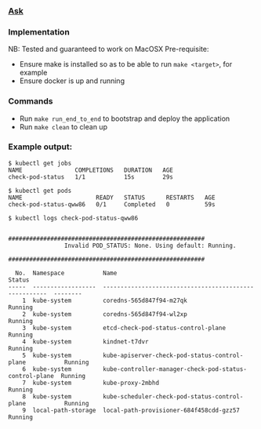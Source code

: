 ### [Ask](assets/task.md)

### Implementation
NB: Tested and guaranteed to work on MacOSX
Pre-requisite:
- Ensure make is installed so as to be able to run `make <target>`, for example
- Ensure docker is up and running

### Commands
- Run `make run_end_to_end` to bootstrap and deploy the application
- Run `make clean` to clean up

### Example output:
```
$ kubectl get jobs
NAME               COMPLETIONS   DURATION   AGE
check-pod-status   1/1           15s        29s

$ kubectl get pods             
NAME                     READY   STATUS      RESTARTS   AGE
check-pod-status-qww86   0/1     Completed   0          59s

$ kubectl logs check-pod-status-qww86 

                ########################################################
                Invalid POD_STATUS: None. Using default: Running.
                ########################################################
        
  No.  Namespace           Name                                                    Status
-----  ------------------  ------------------------------------------------------  --------
    1  kube-system         coredns-565d847f94-m27qk                                Running
    2  kube-system         coredns-565d847f94-wl2xp                                Running
    3  kube-system         etcd-check-pod-status-control-plane                     Running
    4  kube-system         kindnet-t7dvr                                           Running
    5  kube-system         kube-apiserver-check-pod-status-control-plane           Running
    6  kube-system         kube-controller-manager-check-pod-status-control-plane  Running
    7  kube-system         kube-proxy-2mbhd                                        Running
    8  kube-system         kube-scheduler-check-pod-status-control-plane           Running
    9  local-path-storage  local-path-provisioner-684f458cdd-gzz57                 Running
```